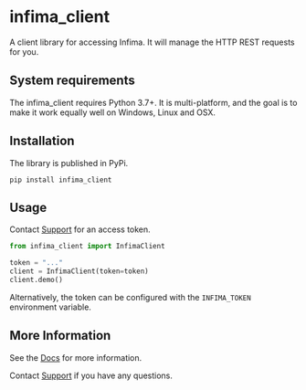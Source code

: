 # infima_client

A client library for accessing Infima. It will manage the HTTP REST requests for you.

## System requirements

The infima_client requires Python 3.7+. It is multi-platform, and the goal is to make
it work equally well on Windows, Linux and OSX.

## Installation

The library is published in PyPi.

```shell
pip install infima_client
```

## Usage

Contact [Support](support@infima.io) for an access token.

```python
from infima_client import InfimaClient

token = "..."
client = InfimaClient(token=token)
client.demo()
```

Alternatively, the token can be configured with the `INFIMA_TOKEN` environment variable.

## More Information

See the [Docs](http://docs.infima.io/) for more information.

Contact [Support](support@infima.io) if you have any questions.
